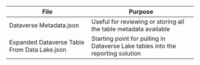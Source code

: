 | File | Purpose |
| --- | ----------- |
| Dataverse Metadata.json | Useful for reviewing or storing all the table metadata available |
| Expanded Dataverse Table From Data Lake.json | Starting point for pulling in Dataverse Lake tables into the reporting solution |
